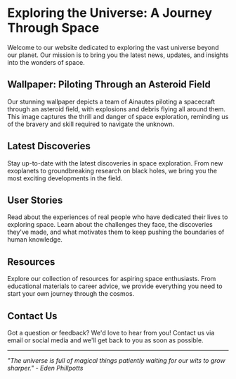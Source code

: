 <!--font:Creepster-->

# Exploring the Universe: A Journey Through Space

Welcome to our website dedicated to exploring the vast universe beyond our planet. Our mission is to bring you the latest news, updates, and insights into the wonders of space.

## Wallpaper: Piloting Through an Asteroid Field

Our stunning wallpaper depicts a team of Ainautes piloting a spacecraft through an asteroid field, with explosions and debris flying all around them. This image captures the thrill and danger of space exploration, reminding us of the bravery and skill required to navigate the unknown.

## Latest Discoveries

Stay up-to-date with the latest discoveries in space exploration. From new exoplanets to groundbreaking research on black holes, we bring you the most exciting developments in the field.

## User Stories

Read about the experiences of real people who have dedicated their lives to exploring space. Learn about the challenges they face, the discoveries they've made, and what motivates them to keep pushing the boundaries of human knowledge.

## Resources

Explore our collection of resources for aspiring space enthusiasts. From educational materials to career advice, we provide everything you need to start your own journey through the cosmos.

## Contact Us

Got a question or feedback? We'd love to hear from you! Contact us via email or social media and we'll get back to you as soon as possible.

---

_"The universe is full of magical things patiently waiting for our wits to grow sharper." - Eden Phillpotts_

<!--

Write me content for website with wallpaper which alt text is:

"A team of Ainautes piloting a spacecraft through an asteroid field, with explosions and debris flying all around them."

The name/title of the page should not be 1:1 copy of the alt text but rather a real content of the website which is using this wallpaper.

- Use markdown format 
- Start with heading
- Heading should be short and concise
- The content should look like a real website 
- The website should not be about the wallpaper, wallpaper is just a related background
- Heading should be contain work "wallpaper" or "background"
- Include real sections like references, contact, user stories, etc. use things relevant to the page purpose.
- Feel free to use structure like headings, bullets, numbering, blockquotes, paragraphs, horizontal lines, etc.
- You can use formatting like bold or _italic_
- You can include UTF-8 emojis
- Links should be only #hash anchors (and you can refer to the document itself)
- Do not include images


---


# Exploring the Universe: A Journey Through Space

Welcome to our website dedicated to exploring the vast universe beyond our planet. Our mission is to bring you the latest news, updates, and insights into the wonders of space.

## Wallpaper: Piloting Through an Asteroid Field

Our stunning wallpaper depicts a team of Ainautes piloting a spacecraft through an asteroid field, with explosions and debris flying all around them. This image captures the thrill and danger of space exploration, reminding us of the bravery and skill required to navigate the unknown.

## Latest Discoveries

Stay up-to-date with the latest discoveries in space exploration. From new exoplanets to groundbreaking research on black holes, we bring you the most exciting developments in the field.

## User Stories

Read about the experiences of real people who have dedicated their lives to exploring space. Learn about the challenges they face, the discoveries they've made, and what motivates them to keep pushing the boundaries of human knowledge.

## Resources

Explore our collection of resources for aspiring space enthusiasts. From educational materials to career advice, we provide everything you need to start your own journey through the cosmos.

## Contact Us

Got a question or feedback? We'd love to hear from you! Contact us via email or social media and we'll get back to you as soon as possible.

---

_"The universe is full of magical things patiently waiting for our wits to grow sharper." - Eden Phillpotts_

-->
